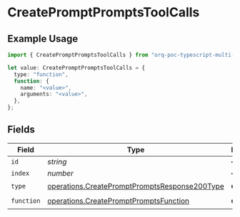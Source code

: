# CreatePromptPromptsToolCalls

## Example Usage

```typescript
import { CreatePromptPromptsToolCalls } from "orq-poc-typescript-multi-env-version/models/operations";

let value: CreatePromptPromptsToolCalls = {
  type: "function",
  function: {
    name: "<value>",
    arguments: "<value>",
  },
};
```

## Fields

| Field                                                                                                          | Type                                                                                                           | Required                                                                                                       | Description                                                                                                    |
| -------------------------------------------------------------------------------------------------------------- | -------------------------------------------------------------------------------------------------------------- | -------------------------------------------------------------------------------------------------------------- | -------------------------------------------------------------------------------------------------------------- |
| `id`                                                                                                           | *string*                                                                                                       | :heavy_minus_sign:                                                                                             | N/A                                                                                                            |
| `index`                                                                                                        | *number*                                                                                                       | :heavy_minus_sign:                                                                                             | N/A                                                                                                            |
| `type`                                                                                                         | [operations.CreatePromptPromptsResponse200Type](../../models/operations/createpromptpromptsresponse200type.md) | :heavy_check_mark:                                                                                             | N/A                                                                                                            |
| `function`                                                                                                     | [operations.CreatePromptPromptsFunction](../../models/operations/createpromptpromptsfunction.md)               | :heavy_check_mark:                                                                                             | N/A                                                                                                            |